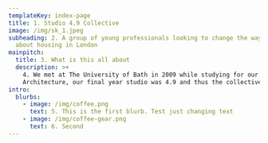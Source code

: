 ```yaml
---
templateKey: index-page
title: 1. Studio 4.9 Collective
image: /img/sk_1.jpeg
subheading: 2. A group of young professionals looking to change the way we think
  about housing in London
mainpitch:
  title: 3. What is this all about
  description: >+
    4. We met at The University of Bath in 2009 while studying for our BSc(Hons)
    Architecture, our final year studio was 4.9 and thus the collective was born
intro:
  blurbs:
    - image: /img/coffee.png
      text: 5. This is the first blurb. Test just changing text
    - image: /img/coffee-gear.png
      text: 6. Second
---
```

